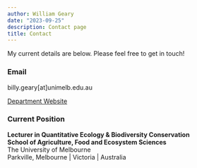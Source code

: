 ```yaml
---
author: William Geary
date: "2023-09-25"
description: Contact page
title: Contact
---
```


My current details are below. Please feel free to get in touch!

### **Email**

billy.geary\[at\]unimelb.edu.au

[Department Website](http://findanexpert.unimelb.edu.au/profile/1055305-billy-geary)

### **Current Position**

**Lecturer in Quantitative Ecology & Biodiversity Conservation**  
**School of Agriculture, Food and Ecosystem Sciences**   
The University of Melbourne   
Parkville, Melbourne | Victoria | Australia   

